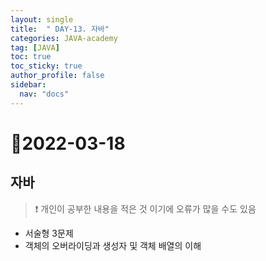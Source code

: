 ```yaml
---
layout: single
title:  " DAY-13. 자바"
categories: JAVA-academy
tag: [JAVA]
toc: true
toc_sticky: true
author_profile: false
sidebar:
  nav: "docs"
---
```


# 📌2022-03-18

## 자바 

<!--Quote-->

> ❗ 개인이 공부한 내용을 적은 것 이기에 오류가 많을 수도 있음 


- 서술형 3문제
- 객체의 오버라이딩과 생성자 및 객체 배열의 이해
